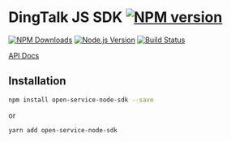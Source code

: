 # DingTalk JS SDK [![NPM version](http://img.shields.io/npm/v/open-service-node-sdk.svg?style=flat)](https://npmjs.org/package/open-service-node-sdk)

[![NPM Downloads](https://img.shields.io/npm/dm/open-service-node-sdk.svg?style=flat)](https://npmjs.org/package/open-service-node-sdk)
[![Node.js Version](https://img.shields.io/node/v/open-service-node-sdk.svg?style=flat)](http://nodejs.org/download/)
[![Build Status](https://travis-ci.org/xuyuanxiang/open-service-node-sdk.svg?style=flat-square)](https://travis-ci.org/xuyuanxiang/open-service-node-sdk)

[API Docs]()

## Installation

```bash
npm install open-service-node-sdk --save
```

or

```bash
yarn add open-service-node-sdk
```
